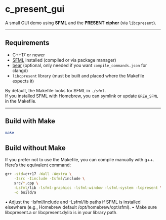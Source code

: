 # c_present_gui

A small GUI demo using **SFML** and the **PRESENT cipher** (via `libcpresent`).

---

## Requirements

- C++17 or newer
- [SFML](https://www.sfml-dev.org/) installed (compiled or via package manager)
- [bear](https://github.com/rizsotto/Bear) (optional, only needed if you want `compile_commands.json` for clangd)
- `libcpresent` library (must be built and placed where the Makefile expects it)

By default, the Makefile looks for SFML in `./sfml`.  
If you installed SFML with Homebrew, you can symlink or update `BREW_SFML` in the Makefile.

---

## Build with Make

```bash
make

```

## Build without Make

If you prefer not to use the Makefile, you can compile manually with g++.
Here’s the equivalent command:

```bash
g++ -std=c++17 -Wall -Wextra \
    -Isrc -Iinclude -Isfml/include \
    src/*.cpp \
    -Lsfml/lib -lsfml-graphics -lsfml-window -lsfml-system -lcpresent \
    -o build/a

```

•	Adjust the -Isfml/include and -Lsfml/lib paths if SFML is installed elsewhere (e.g., Homebrew default /opt/homebrew/opt/sfml).
•	Make sure libcpresent.a or libcpresent.dylib is in your library path.